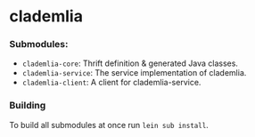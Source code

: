 # clademlia

### Submodules:

* `clademlia-core`: Thrift definition & generated Java classes.
* `clademlia-service`: The service implementation of clademlia.
* `clademlia-client`: A client for clademlia-service.

### Building

To build all submodules at once run `lein sub install`.
